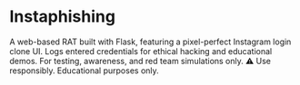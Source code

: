 # Instaphishing
A web-based RAT built with Flask, featuring a pixel-perfect Instagram login clone UI. Logs entered credentials for ethical hacking and educational demos. For testing, awareness, and red team simulations only. ⚠️ Use responsibly. Educational purposes only.
